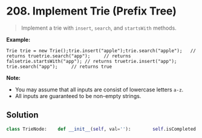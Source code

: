 # 208. Implement Trie \(Prefix Tree\)

> Implement a trie with `insert`, `search`, and `startsWith` methods.

**Example:**

```text
Trie trie = new Trie();trie.insert("apple");trie.search("apple");   // returns truetrie.search("app");     // returns falsetrie.startsWith("app"); // returns truetrie.insert("app");   trie.search("app");     // returns true
```

**Note:**

* You may assume that all inputs are consist of lowercase letters `a-z`.
* All inputs are guaranteed to be non-empty strings.

## Solution

```python
class TrieNode:    def __init__(self, val=''):        self.isCompleted = False        self.children = {}class Trie:    def __init__(self):        """        Initialize your data structure here.        """        self.root = TrieNode()            def insert(self, word: str) -> None:        """        Inserts a word into the trie.        """        cur = self.root        for c in word:            if c not in cur.children:                node = TrieNode()                cur.children[c] = node            cur = cur.children[c]        cur.isCompleted = True                    def search(self, word: str) -> bool:        """        Returns if the word is in the trie.        """        cur = self.root        for c in word:            if c not in cur.children:                return False            cur = cur.children[c]        return cur.isCompleted            def startsWith(self, prefix: str) -> bool:        """        Returns if there is any word in the trie that starts with the given prefix.        """        cur = self.root        for c in prefix:            if c not in cur.children:                return False            cur = cur.children[c]        return True        # Your Trie object will be instantiated and called as such:# obj = Trie()# obj.insert(word)# param_2 = obj.search(word)# param_3 = obj.startsWith(prefix)
```

